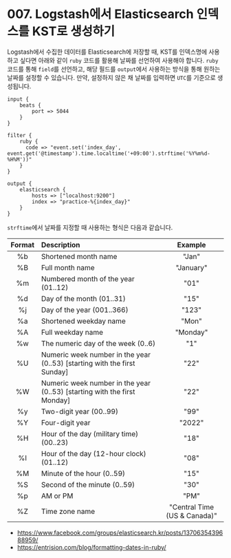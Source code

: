 # 007. Logstash에서 Elasticsearch 인덱스를 KST로 생성하기

Logstash에서 수집한 데이터를 Elasticsearch에 저장할 때, KST를 인덱스명에 사용하고 싶다면 아래와 같이 `ruby` 코드를 활용해 날짜를 선언하여 사용해야 합니다. `ruby` 코드를 통해 `field`를 선언하고, 해당 필드를 `output`에서 사용하는 방식을 통해 원하는 날짜를 설정할 수 있습니다. 만약, 설정하지 않은 채 날짜를 입력하면 `UTC`를 기준으로 생성됩니다.

```
input {
	beats {
		port => 5044
	}
}

filter {
    ruby {
      code => "event.set('index_day', event.get('@timestamp').time.localtime('+09:00').strftime('%Y%m%d-%H%M'))"
    }
}

output {
    elasticsearch {
        hosts => ["localhost:9200"]
        index => "practice-%{index_day}"
    }
}
```
`strftime`에서 날짜를 지정할 때 사용하는 형식은 다음과 같습니다.

|Format|	Description|	Example|
|:---:|:---|:---:|
|%b|	Shortened month name|	"Jan"|
|%B|	Full month name	|"January"|
|%m|	Numbered month of the year (01..12)	|"01"|
|%d|	Day of the month (01..31)	|"15"|
|%j|	Day of the year (001..366)	|"123"|
|%a|	Shortened weekday name	|"Mon"|
|%A|	Full weekday name	|"Monday"|
|%w|	The numeric day of the week (0..6)	|"1"|
|%U|	Numeric week number in the year (0..53) [starting with the first Sunday]	|"22"|
|%W|	Numeric week number in the year (0..53) [starting with the first Monday]	|"22"|
|%y|	Two-digit year (00..99)|	"99"|
|%Y|	Four-digit year|	"2022"|
|%H|	Hour of the day (military time) (00..23)|	"18"|
|%I|	Hour of the day (12-hour clock) (01..12)|	"08"|
|%M|	Minute of the hour (0..59)	|"15"|
|%S|	Second of the minute (0..59)|	"30"|
|%p|	AM or PM	|"PM"|
|%Z|	Time zone name	|"Central Time (US & Canada)"|


-  <https://www.facebook.com/groups/elasticsearch.kr/posts/1370635439688959/>
- <https://entrision.com/blog/formatting-dates-in-ruby/>